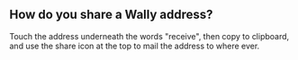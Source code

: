 ## How do you share a Wally address?
Touch the address underneath the words "receive", then copy to clipboard, and use the share icon at the top to mail the address to where ever. 